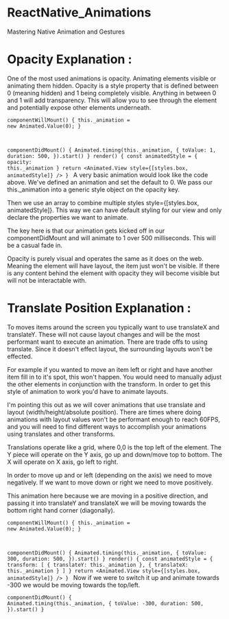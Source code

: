 # ReactNative_Animations
Mastering Native Animation and Gestures

<h1>Opacity Explanation : </h1>

One of the most used animations is opacity. Animating elements visible or animating them hidden. Opacity is a style property that is defined between 0 (meaning hidden) and 1 being completely visible. Anything in between 0 and 1 will add transparency. This will allow you to see through the element and potentially expose other elements underneath.

<code class="js language-js">componentWillMount() {
  this._animation = new Animated.Value(0);
}

componentDidMount() {
  Animated.timing(this._animation, {
    toValue: 1,
    duration: 500,
  }).start()
}
render() {
  const animatedStyle = {
    opacity: this._animation
  }
  return <Animated.View style={[styles.box, animatedStyle]} />
}
</code>
A very basic animation would look like the code above. We've defined an animation and set the default to 0. We pass our this._animation into a generic style object on the opacity key.

Then we use an array to combine multiple styles style={[styles.box, animatedStyle]}. This way we can have default styling for our view and only declare the properties we want to animate.

The key here is that our animation gets kicked off in our componentDidMount and will animate to 1 over 500 milliseconds. This will be a casual fade in.

Opacity is purely visual and operates the same as it does on the web. Meaning the element will have layout, the item just won't be visible. If there is any content behind the element with opacity they will become visible but will not be interactable with.


<h1>Translate Position Explanation :</h1>

To moves items around the screen you typically want to use translateX and translateY. These will not cause layout changes and will be the most performant want to execute an animation. There are trade offs to using translate. Since it doesn't effect layout, the surrounding layouts won't be effected.

For example if you wanted to move an item left or right and have another item fill in to it's spot, this won't happen. You would need to manually adjust the other elements in conjunction with the transform. In order to get this style of animation to work you'd have to animate layouts.

I'm pointing this out as we will cover animations that use translate and layout (width/height/absolute position). There are times where doing animations with layout values won't be performant enough to reach 60FPS, and you will need to find different ways to accomplish your animations using translates and other transforms.

Translations operate like a grid, where 0,0 is the top left of the element. The Y piece will operate on the Y axis, go up and down/move top to bottom. The X will operate on X axis, go left to right.

In order to move up and or left (depending on the axis) we need to move negatively. If we want to move down or right we need to move positively.

This animation here because we are moving in a positive direction, and passing it into translateY and translateX we will be moving towards the bottom right hand corner (diagonally).

<code class="js language-js">componentWillMount() {
  this._animation = new Animated.Value(0);
}

componentDidMount() {
  Animated.timing(this._animation, {
    toValue: 300,
    duration: 500,
  }).start()
}
render() {
  const animatedStyle = {
    transform: [
      { 
        translateY: this._animation
      },
      {
        translateX: this._animation
      }
    ]
  }
  return <Animated.View style={[styles.box, animatedStyle]} />
}
</code>
Now if we were to switch it up and animate towards -300 we would be moving towards the top/left.

<code class="js language-js">componentDidMount() {
  Animated.timing(this._animation, {
    toValue: -300,
    duration: 500,
  }).start()
}
</code>




